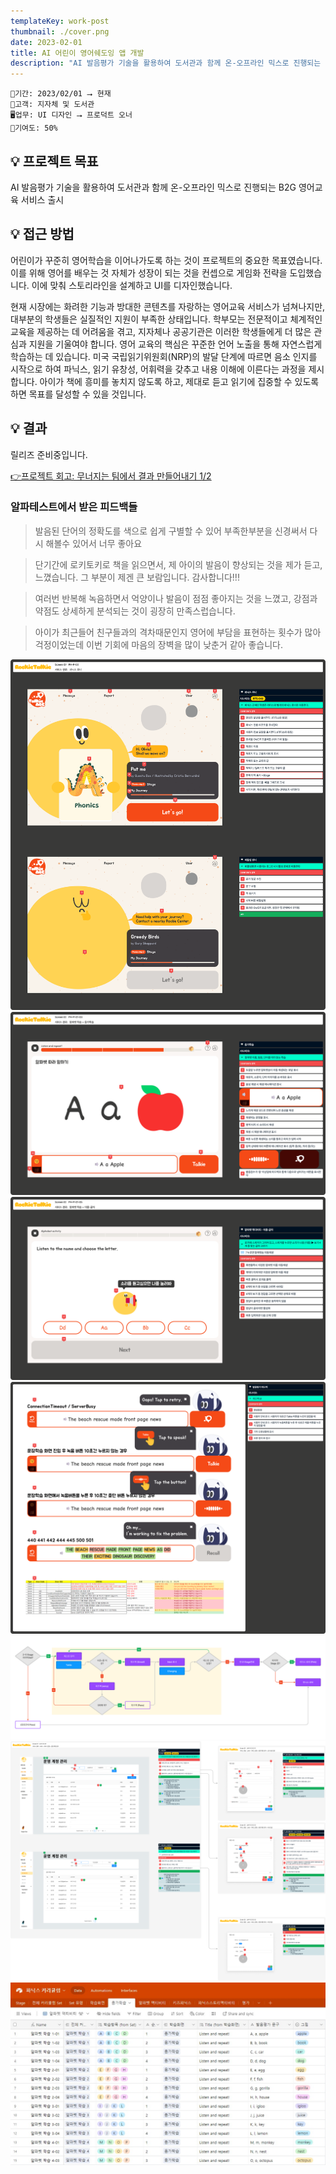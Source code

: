 ```yaml
---
templateKey: work-post
thumbnail: ./cover.png
date: 2023-02-01
title: AI 어린이 영어쉐도잉 앱 개발
description: "AI 발음평가 기술을 활용하여 도서관과 함께 온-오프라인 믹스로 진행되는 영어교육앱 기획 및 디자인"
---
```

```
📅기간: 2023/02/01 ⭢ 현재
🤝고객: 지자체 및 도서관
🖥️업무: UI 디자인 ⭢ 프로덕트 오너
🎯기여도: 50%
```

## 💡 프로젝트 목표
AI 발음평가 기술을 활용하여 도서관과 함께 온-오프라인 믹스로 진행되는 B2G 영어교육 서비스 출시

## 💡 접근 방법
어린이가 꾸준히 영어학습을 이어나가도록 하는 것이 프로젝트의 중요한 목표였습니다.이를 위해 영어를 배우는 것 자체가 성장이 되는 것을 컨셉으로 게임화 전략을 도입했습니다. 이에 맞춰 스토리라인을 설계하고 UI를 디자인했습니다.

현재 시장에는 화려한 기능과 방대한 콘텐츠를 자랑하는 영어교육 서비스가 넘쳐나지만, 대부분의 학생들은 실질적인 지원이 부족한 상태입니다. 학부모는 전문적이고 체계적인 교육을 제공하는 데 어려움을 겪고, 지자체나 공공기관은 이러한 학생들에게 더 많은 관심과 지원을 기울여야 합니다. 영어 교육의 핵심은 꾸준한 언어 노출을 통해 자연스럽게 학습하는 데 있습니다. 미국 국립읽기위원회(NRP)의 발달 단계에 따르면 음소 인지를 시작으로 하여 파닉스, 읽기 유창성, 어휘력을 갖추고 내용 이해에 이른다는 과정을 제시합니다. 아이가 책에 흥미를 놓치지 않도록 하고, 제대로 듣고 읽기에 집중할 수 있도록 하면 목표를 달성할 수 있을 것입니다.


## 💡 결과
릴리즈 준비중입니다.

[👉프로젝트 회고: 무너지는 팀에서 결과 만들어내기 1/2](/blog/2024-03-18-프로젝트-회고-1)

### 알파테스트에서 받은 피드백들
>발음된 단어의 정확도를 색으로 쉽게 구별할 수 있어 부족한부분을 신경써서 다시 해볼수 있어서 너무 좋아요 

>단기간에 로키토키로 책을 읽으면서, 제 아이의 발음이 향상되는 것을 제가 듣고, 느꼈습니다. 그 부분이 제겐 큰 보람입니다. 감사합니다!!!

>여러번 반복해 녹음하면서 억양이나 발음이 점점 좋아지는 것을 느꼈고, 강점과 약점도 상세하게 분석되는 것이 굉장히 만족스럽습니다. 

>아이가 최근들어 친구들과의 격차때문인지 영어에 부담을 표현하는 횟수가 많아 걱정이었는데 이번 기회에 마음의 장벽을 많이 낮춘거 같아 좋습니다.

![alt text](<파닉스 로비.png>)
![alt text](음가학습.png)
![alt text](액티비티.png)
![alt text](에러케이스.png)
![alt text](<파닉스 완료 플로우.png>)
![alt text](LMS2.png)
![alt text](Airtable-파닉스커리큘럼.jpg)


